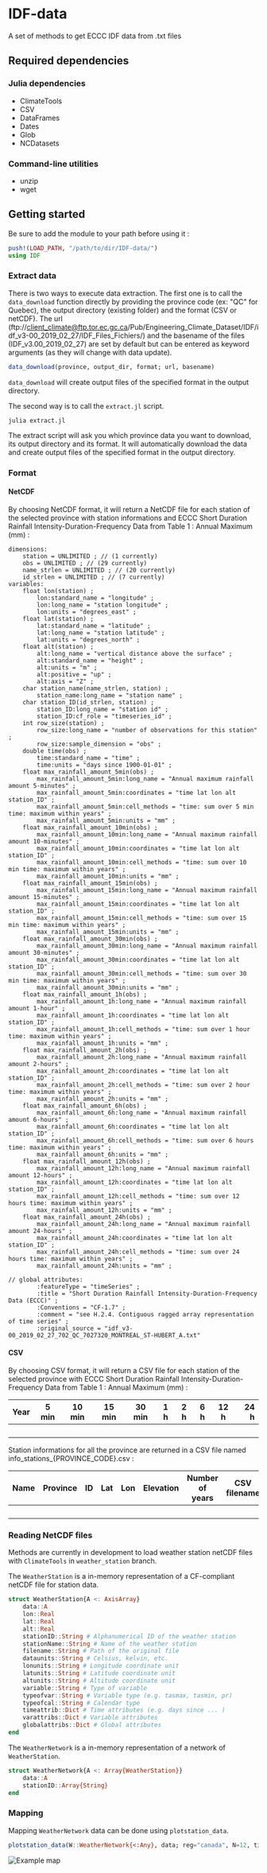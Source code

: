 # IDF-data
A set of methods to get ECCC IDF data from .txt files

## Required dependencies 

### Julia dependencies

* ClimateTools
* CSV
* DataFrames
* Dates
* Glob
* NCDatasets

### Command-line utilities

* unzip
* wget

## Getting started

Be sure to add the module to your path before using it :
```julia
push!(LOAD_PATH, "/path/to/dir/IDF-data/")
using IDF
```
### Extract data

There is two ways to execute data extraction. The first one is to call the `data_download` function directly by providing the province code (ex: "QC" for Quebec), the output directory (existing folder) and the format (CSV or netCDF). The url (ftp://client_climate@ftp.tor.ec.gc.ca/Pub/Engineering_Climate_Dataset/IDF/idf_v3-00_2019_02_27/IDF_Files_Fichiers/) and the basename of the files (IDF_v3.00_2019_02_27) are set by default but can be entered as keyword arguments (as they will change with data update).

```julia
data_download(province, output_dir, format; url, basename)
```

`data_download` will create output files of the specified format in the output directory.

The second way is to call the `extract.jl` script.
```console
julia extract.jl
```

The extract script will ask you which province data you want to download, its output directory and its format. It will automatically download the data and create output files of the specified format in the output directory.

### Format

#### NetCDF

By choosing NetCDF format, it will return a NetCDF file for each station of the selected province with station informations and ECCC Short Duration Rainfall Intensity-Duration-Frequency Data from Table 1 : Annual Maximum (mm) :

```
dimensions:
	station = UNLIMITED ; // (1 currently)
	obs = UNLIMITED ; // (29 currently)
	name_strlen = UNLIMITED ; // (20 currently)
	id_strlen = UNLIMITED ; // (7 currently)
variables:
	float lon(station) ;
		lon:standard_name = "longitude" ;
		lon:long_name = "station longitude" ;
		lon:units = "degrees_east" ;
	float lat(station) ;
		lat:standard_name = "latitude" ;
		lat:long_name = "station latitude" ;
		lat:units = "degrees_north" ;
	float alt(station) ;
		alt:long_name = "vertical distance above the surface" ;
		alt:standard_name = "height" ;
		alt:units = "m" ;
		alt:positive = "up" ;
		alt:axis = "Z" ;
	char station_name(name_strlen, station) ;
		station_name:long_name = "station name" ;
	char station_ID(id_strlen, station) ;
		station_ID:long_name = "station id" ;
		station_ID:cf_role = "timeseries_id" ;
	int row_size(station) ;
		row_size:long_name = "number of observations for this station" ;
		row_size:sample_dimension = "obs" ;
	double time(obs) ;
		time:standard_name = "time" ;
		time:units = "days since 1900-01-01" ;
	float max_rainfall_amount_5min(obs) ;
		max_rainfall_amount_5min:long_name = "Annual maximum rainfall amount 5-minutes" ;
		max_rainfall_amount_5min:coordinates = "time lat lon alt station_ID" ;
		max_rainfall_amount_5min:cell_methods = "time: sum over 5 min time: maximum within years" ;
		max_rainfall_amount_5min:units = "mm" ;
	float max_rainfall_amount_10min(obs) ;
		max_rainfall_amount_10min:long_name = "Annual maximum rainfall amount 10-minutes" ;
		max_rainfall_amount_10min:coordinates = "time lat lon alt station_ID" ;
		max_rainfall_amount_10min:cell_methods = "time: sum over 10 min time: maximum within years" ;
		max_rainfall_amount_10min:units = "mm" ;
	float max_rainfall_amount_15min(obs) ;
		max_rainfall_amount_15min:long_name = "Annual maximum rainfall amount 15-minutes" ;
		max_rainfall_amount_15min:coordinates = "time lat lon alt station_ID" ;
		max_rainfall_amount_15min:cell_methods = "time: sum over 15 min time: maximum within years" ;
		max_rainfall_amount_15min:units = "mm" ;
	float max_rainfall_amount_30min(obs) ;
		max_rainfall_amount_30min:long_name = "Annual maximum rainfall amount 30-minutes" ;
		max_rainfall_amount_30min:coordinates = "time lat lon alt station_ID" ;
		max_rainfall_amount_30min:cell_methods = "time: sum over 30 min time: maximum within years" ;
		max_rainfall_amount_30min:units = "mm" ;
	float max_rainfall_amount_1h(obs) ;
		max_rainfall_amount_1h:long_name = "Annual maximum rainfall amount 1-hour" ;
		max_rainfall_amount_1h:coordinates = "time lat lon alt station_ID" ;
		max_rainfall_amount_1h:cell_methods = "time: sum over 1 hour time: maximum within years" ;
		max_rainfall_amount_1h:units = "mm" ;
	float max_rainfall_amount_2h(obs) ;
		max_rainfall_amount_2h:long_name = "Annual maximum rainfall amount 2-hours" ;
		max_rainfall_amount_2h:coordinates = "time lat lon alt station_ID" ;
		max_rainfall_amount_2h:cell_methods = "time: sum over 2 hour time: maximum within years" ;
		max_rainfall_amount_2h:units = "mm" ;
	float max_rainfall_amount_6h(obs) ;
		max_rainfall_amount_6h:long_name = "Annual maximum rainfall amount 6-hours" ;
		max_rainfall_amount_6h:coordinates = "time lat lon alt station_ID" ;
		max_rainfall_amount_6h:cell_methods = "time: sum over 6 hours time: maximum within years" ;
		max_rainfall_amount_6h:units = "mm" ;
	float max_rainfall_amount_12h(obs) ;
		max_rainfall_amount_12h:long_name = "Annual maximum rainfall amount 12-hours" ;
		max_rainfall_amount_12h:coordinates = "time lat lon alt station_ID" ;
		max_rainfall_amount_12h:cell_methods = "time: sum over 12 hours time: maximum within years" ;
		max_rainfall_amount_12h:units = "mm" ;
	float max_rainfall_amount_24h(obs) ;
		max_rainfall_amount_24h:long_name = "Annual maximum rainfall amount 24-hours" ;
		max_rainfall_amount_24h:coordinates = "time lat lon alt station_ID" ;
		max_rainfall_amount_24h:cell_methods = "time: sum over 24 hours time: maximum within years" ;
		max_rainfall_amount_24h:units = "mm" ;

// global attributes:
		:featureType = "timeSeries" ;
		:title = "Short Duration Rainfall Intensity-Duration-Frequency Data (ECCC)" ;
		:Conventions = "CF-1.7" ;
		:comment = "see H.2.4. Contiguous ragged array representation of time series" ;
		:original_source = "idf_v3-00_2019_02_27_702_QC_7027320_MONTREAL_ST-HUBERT_A.txt" 
```

#### CSV

By choosing CSV format, it will return a CSV file for each station of the selected province with ECCC Short Duration Rainfall Intensity-Duration-Frequency Data from Table 1 : Annual Maximum (mm) :

|Year  |5 min   |10 min  |15 min  |30 min  |1 h      |2 h      |6 h    |12 h   |24 h   |
|:-----|:------:|:------:|:------:|:------:|:-------:|:-------:|:-----:|:-----:|-----:|
|      |        |        |        |        |         |         |       |       |      |

Station informations for all the province are returned in a CSV file named info_stations_{PROVINCE_CODE}.csv :

|Name  |Province|ID      |Lat     |Lon     |Elevation|Number of years|CSV filename|Original filename|
|:-----|:------:|:------:|:------:|:------:|:-------:|:-------------:|:----------:|----------------:|
|      |        |        |        |        |         |               |            |                 |


### Reading NetCDF files

Methods are currently in development to load weather station netCDF files with `ClimateTools` in `weather_station` branch.

The `WeatherStation` is a in-memory representation of a CF-compliant netCDF file for station data.

```julia
struct WeatherStation{A <: AxisArray}
    data::A
    lon::Real
    lat::Real
    alt::Real
    stationID::String # Alphanumerical ID of the weather station
    stationName::String # Name of the weather station
    filename::String # Path of the original file
    dataunits::String # Celsius, kelvin, etc.
    lonunits::String # Longitude coordinate unit
    latunits::String # Latitude coordinate unit
    altunits::String # Altitude coordinate unit
    variable::String # Type of variable
    typeofvar::String # Variable type (e.g. tasmax, tasmin, pr)
    typeofcal::String # Calendar type
    timeattrib::Dict # Time attributes (e.g. days since ... )
    varattribs::Dict # Variable attributes
    globalattribs::Dict # Global attributes
end
```

The `WeatherNetwork` is a in-memory representation of a network of `WeatherStation`.

```julia
struct WeatherNetwork{A <: Array{WeatherStation}}
    data::A
    stationID::Array{String}
end
```

### Mapping

Mapping `WeatherNetwork` data can be done using `plotstation_data`.

```julia
plotstation_data(W::WeatherNetwork{<:Any}, data; reg="canada", N=12, titlestr::String="", filename::String="")
```

![Example map](/images/nbobs_max_rainfall_amount_24h_qc.png)
